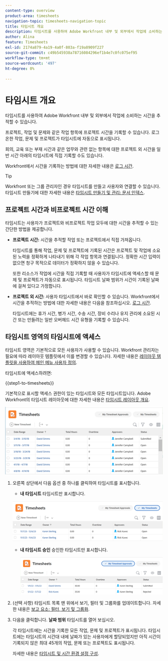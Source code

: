 ```yaml
---
content-type: overview
product-area: timesheets
navigation-topic: timesheets-navigation-topic
title: 타임시트 개요
description: 타임시트를 사용하여 Adobe Workfront 내부 및 외부에서 작업에 소비하는 시간을 추적할 수 있습니다.
author: Alina
feature: Timesheets
exl-id: 2174a879-4a19-4a0f-803a-f19a8909f227
source-git-commit: c49b545938a78716084296ef1b4e7c0fc075ef95
workflow-type: tm+mt
source-wordcount: '497'
ht-degree: 0%

---
```


# 타임시트 개요

타임시트를 사용하여 Adobe Workfront 내부 및 외부에서 작업에 소비하는 시간을 추적할 수 있습니다.

프로젝트, 작업 및 문제와 같은 작업 항목에 프로젝트 시간을 기록할 수 있습니다. 로그온한 작업, 문제 및 프로젝트가 타임시트에 자동으로 표시됩니다.

회의, 교육 또는 부재 시간과 같은 업무와 관련 없는 항목에 대한 프로젝트 외 시간을 일반 시간 아래의 타임시트에 직접 기록할 수도 있습니다.

Workfront에서 시간을 기록하는 방법에 대한 자세한 내용은 [로그 시간](../../timesheets/create-and-manage-timesheets/log-time.md).

>[!TIP]
>
>Workfront 또는 그룹 관리자인 경우 타임시트를 만들고 사용자와 연결할 수 있습니다. 타임시트 만들기에 대한 자세한 내용은 [타임시트 만들기 및 관리: 문서 인덱스](../create-and-manage-timesheets/create-and-manage-timesheets.md).


## 프로젝트 시간과 비프로젝트 시간 이해

타임시트는 사용자가 프로젝트와 비프로젝트 작업 모두에 대한 시간을 추적할 수 있는 간단한 방법을 제공합니다.

* **프로젝트 시간:** 시간을 추적할 작업 또는 프로젝트에서 직접 가져옵니다.

  타임시트를 통해 작업, 문제 및 프로젝트에 기록된 시간은 프로젝트 및 작업에 소요된 노력을 정확하게 나타내기 위해 각 작업 항목과 연결됩니다. 정확한 시간 입력이 없으면 청구 목적으로 데이터가 정확하지 않을 수 있습니다.

  또한 리소스가 작업에 시간을 직접 기록할 때 사용자가 타임시트에 액세스할 때 문제 및 프로젝트가 자동으로 표시됩니다. 타임시트 날짜 범위가 시간이 기록된 날짜에 걸쳐 있다고 가정합니다.

* **프로젝트 외 시간:** 사용자 타임시트에서 바로 확인할 수 있습니다. Workfront에서 시간을 추적하는 방법에 대한 자세한 내용은 다음을 참조하십시오.   [로그 시간](../../timesheets/create-and-manage-timesheets/log-time.md).

  타임시트에는 휴가 시간, 병가 시간, 수송 시간, 장비 수리나 유지 관리에 소요된 시간 또는 만들려는 일반 오버헤드 시간 유형을 기록할 수 있습니다.

## 타임시트 영역의 타임시트에 액세스

타임시트 영역은 기본적으로 모든 사용자가 사용할 수 있습니다. Workfront 관리자는 필요에 따라 레이아웃 템플릿에서 이를 변경할 수 있습니다. 자세한 내용은 [레이아웃 템플릿을 사용하여 메인 메뉴 사용자 정의](/help/quicksilver/administration-and-setup/customize-workfront/use-layout-templates/customize-main-menu.md).

타임시트에 액세스하려면:

{{step1-to-timesheets}}

기본적으로 표시할 액세스 권한이 있는 타임시트와 모든 타임시트입니다. Adobe Workfront의 타임시트 레이아웃에 대한 자세한 내용은 [타임시트 레이아웃 개요](../../timesheets/timesheets/timesheet-layout.md).

![](assets/all-timesheets-list-nwe-350x68.png)

1. 오른쪽 상단에서 다음 옵션 중 하나를 클릭하여 타임시트를 표시합니다.

   * **내 타임시트** 타임시트만 표시합니다.

   ![](assets/my-timesheets-list-various-statuses-nwe-350x60.png)

   * **내 타임시트 승인** 승인한 타임시트만 표시합니다.

     ![](assets/timesheets-i-approve-list-with0filters-new-nwe-350x61.png)


1. (선택 사항) 타임시트 목록 맨 위에서 보기, 필터 및 그룹화를 업데이트합니다. 자세한 내용은 [보고 요소: 필터, 보기 및 그룹화](../../reports-and-dashboards/reports/reporting-elements/reporting-elements-overview.md).

1. 다음을 클릭합니다. **날짜 범위** 타임시트를 열어 보십시오.

   각 타임시트에는 시간을 기록한 모든 작업, 문제 및 프로젝트가 표시됩니다. 타임시트에는 타임시트의 시간대 내에 날짜가 있는 사용자에게 할당되었지만 아직 시간이 기록되지 않은 최대 45개의 작업, 문제 또는 프로젝트도 표시됩니다.

   자세한 내용은 [타임시트 및 시간 환경 설정 구성](../../administration-and-setup/set-up-workfront/configure-timesheets-schedules/timesheet-and-hour-preferences.md).
